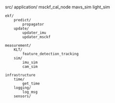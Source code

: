 

src/
    application/
        msckf_cal_node
        mavs_sim
        light_sim

    ekf/
        predict/
            propagator
        update/
            updater_imu
            updater_msckf

    measurement/
        KLT/
            feature_detection_tracking
        sim/
            imu_sim
            cam_sim

    infrastructure
        time/
            get_time
        logging/
            log_msg
        sensors/

